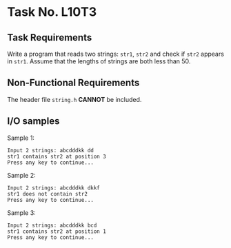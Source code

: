 # Task No. L10T3

## Task Requirements
Write a program that reads two strings: `str1`, `str2` and check if `str2` appears in `str1`. Assume that the lengths of strings are both less than 50.

## Non-Functional Requirements

The header file `string.h` **CANNOT** be included.

## I/O samples

Sample 1:
```
Input 2 strings: abcdddkk dd
str1 contains str2 at position 3
Press any key to continue...
```

Sample 2:
```
Input 2 strings: abcdddkk dkkf
str1 does not contain str2
Press any key to continue...
```

Sample 3:
```
Input 2 strings: abcdddkk bcd
str1 contains str2 at position 1
Press any key to continue...
```